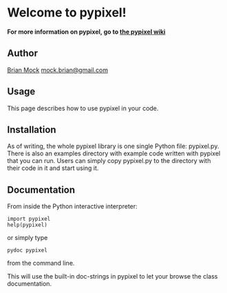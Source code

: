# Welcome to pypixel!
**For more information on pypixel, go to [the pypixel wiki](https://github.com/saikobee/pypixel/wiki)**

## Author

[Brian Mock](http://willamette.edu/~bmock) <mock.brian@gmail.com>

## Usage  

This page describes how to use pypixel in your code.

## Installation

As of writing, the whole pypixel library is one single Python file: pypixel.py. There is also an examples directory with example code written with pypixel that you can run. Users can simply copy pypixel.py to the directory with their code in it and start using it.

## Documentation

From inside the Python interactive interpreter:

    import pypixel
    help(pypixel)

or simply type

    pydoc pypixel

from the command line.

This will use the built-in doc-strings in pypixel to let your browse the class documentation.
